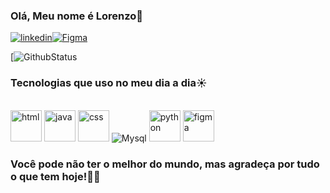 ### Olá, Meu nome é Lorenzo👋

[![linkedin](https://img.shields.io/badge/LinkedIn-0077B5?style=for-the-badge&logo=linkedin&logoColor=white)](https://www.linkedin.com/in/lorenzo-rodrigues-a01682208?utm_source=share&utm_campaign=share_via&utm_content=profile&utm_medium=android_app)[![Figma](https://img.shields.io/badge/Figma-F24E1E?style=for-the-badge&logo=figma&logoColor=white)]((https://www.figma.com/files/recents-and-sharing/recently-viewed?fuid=1097208643731725663))


[![GithubStatus](https://github-readme-stats.vercel.app/api?username=LoRodrig&theme=dracula)


### Tecnologias que uso no meu dia a dia☀️

<div style="display: inline-block"><br/>
    <img style height= 50px alig="center" alt="html" src="https://cdn.jsdelivr.net/gh/devicons/devicon/icons/html5/html5-original-wordmark.svg"/>
    <img style height= 50px alig="center" alt="java" src="https://cdn.jsdelivr.net/gh/devicons/devicon/icons/java/java-original.svg"/>
    <img style height= 50px alig="center" alt="css" src="https://cdn.jsdelivr.net/gh/devicons/devicon/icons/css3/css3-original-wordmark.svg"/>    
    <img alig="center" alt="Mysql" src="https://img.shields.io/badge/MySQL-00000F?style=for-the-badge&logo=mysql&logoColor=white"/>
    <img style height= 50px alig="center" alt="python" src="https://cdn.jsdelivr.net/gh/devicons/devicon/icons/python/python-original.svg"/>
    <img style height= 50px alig="center" alt="figma" src="https://cdn.jsdelivr.net/gh/devicons/devicon/icons/figma/figma-original.svg"/>
</div>

### Você pode não ter o melhor do mundo, mas agradeça por tudo o que tem hoje!🙏🏼

